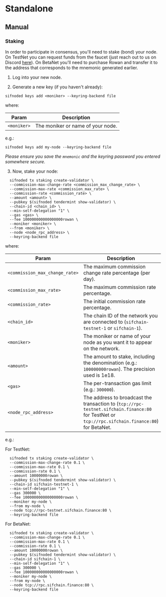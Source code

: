 # Standalone

## Manual

### Staking

In order to participate in consensus, you'll need to stake (bond) your node. On TestNet you can request funds from the faucet (just reach out to us on Discord [here](https://discord.gg/guygbU4a)). On BetaNet you'll need to purchase Rowan and transfer it to the address that corresponds to the mnemonic generated earlier.

1. Log into your new node.

2. Generate a new key (if you haven't already):

```console
sifnoded keys add <moniker> --keyring-backend file
```

where:

|Param|Description|
|-----|----------|
|`<moniker>`|The moniker or name of your node.|

e.g.:

```console
sifnoded keys add my-node --keyring-backend file
```

_Please ensure you save the `mnemonic` and the keyring password you entered somewhere secure._

3. Now, stake your node:

```console
  sifnoded tx staking create-validator \
  --commission-max-change-rate <commission_max_change_rate> \
  --commission-max-rate <commission_max_rate> \
  --commission-rate <commission_rate> \
  --amount <amount> \
  --pubkey $(sifnoded tendermint show-validator) \
  --chain-id <chain_id> \
  --min-self-delegation "1" \
  --gas <gas> \
  --fee 100000000000000000rowan \
  --moniker <moniker> \
  --from <moniker> \
  --node <node_rpc_address> \
  --keyring-backend file
```

where:

|Param|Description|
|-----|----------|
|`<commission_max_change_rate>`|The maximum commission change rate percentage (per day).|
|`<commission_max_rate>`|The maximum commission rate percentage.|
|`<commission_rate>`|The initial commission rate percentage.|
|`<chain_id>`|The chain ID of the network you are connected to (`sifchain-testnet-1` or `sifchain-1`).|
|`<moniker>`|The moniker or name of your node as you want it to appear on the network.|
|`<amount>`|The amount to stake, including the denomination (e.g.: `100000000rowan`). The precision used is 1e18.|
|`<gas>`| The per-transaction gas limit (e.g.: `300000`).|
|`<node_rpc_address>`|The address to broadcast the transaction to (`tcp://rpc-testnet.sifchain.finance:80` for TestNet or `tcp://rpc.sifchain.finance:80`) for BetaNet.|

e.g.:

For TestNet:

```console
  sifnoded tx staking create-validator \
  --commission-max-change-rate 0.1 \
  --commission-max-rate 0.1 \
  --commission-rate 0.1 \
  --amount 10000000rowan \
  --pubkey $(sifnoded tendermint show-validator) \
  --chain-id sifchain-testnet-1 \
  --min-self-delegation "1" \
  --gas 300000 \
  --fee 100000000000000000rowan \
  --moniker my-node \
  --from my-node \
  --node tcp://rpc-testnet.sifchain.finance:80 \
  --keyring-backend file
```

For BetaNet:

```console
  sifnoded tx staking create-validator \
  --commission-max-change-rate 0.1 \
  --commission-max-rate 0.1 \
  --commission-rate 0.1 \
  --amount 10000000rowan \
  --pubkey $(sifnoded tendermint show-validator) \
  --chain-id sifchain-1 \
  --min-self-delegation "1" \
  --gas 300000 \
  --fee 100000000000000000rowan \
  --moniker my-node \
  --from my-node \
  --node tcp://rpc.sifchain.finance:80 \
  --keyring-backend file
```

